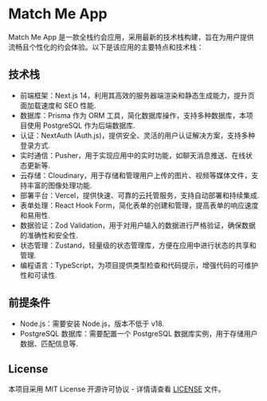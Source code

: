 # Match Me App

Match Me App 是一款全栈约会应用，采用最新的技术栈构建，旨在为用户提供流畅且个性化的约会体验。以下是该应用的主要特点和技术栈：

## 技术栈

- 前端框架：Next.js 14，利用其高效的服务器端渲染和静态生成能力，提升页面加载速度和 SEO 性能.
- 数据库：Prisma 作为 ORM 工具，简化数据库操作，支持多种数据库，本项目使用 PostgreSQL 作为后端数据库.
- 认证：NextAuth (Auth.js)，提供安全、灵活的用户认证解决方案，支持多种登录方式.
- 实时通信：Pusher，用于实现应用中的实时功能，如聊天消息推送、在线状态更新等.
- 云存储：Cloudinary，用于存储和管理用户上传的图片、视频等媒体文件，支持丰富的图像处理功能.
- 部署平台：Vercel，提供快速、可靠的云托管服务，支持自动部署和持续集成.
- 表单处理：React Hook Form，简化表单的创建和管理，提高表单的响应速度和易用性.
- 数据验证：Zod Validation，用于对用户输入的数据进行严格验证，确保数据的准确性和安全性.
- 状态管理：Zustand，轻量级的状态管理库，方便在应用中进行状态的共享和管理.
- 编程语言：TypeScript，为项目提供类型检查和代码提示，增强代码的可维护性和可读性.

## 前提条件

- Node.js：需要安装 Node.js，版本不低于 v18.
- PostgreSQL 数据库：需要配置一个 PostgreSQL 数据库实例，用于存储用户数据、匹配信息等.

## License

本项目采用 MIT License 开源许可协议 - 详情请查看 [LICENSE](LICENSE) 文件。
